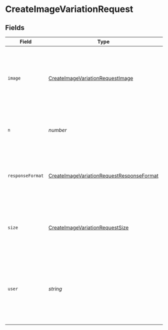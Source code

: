 # CreateImageVariationRequest


## Fields

| Field                                                                                                                                                              | Type                                                                                                                                                               | Required                                                                                                                                                           | Description                                                                                                                                                        | Example                                                                                                                                                            |
| ------------------------------------------------------------------------------------------------------------------------------------------------------------------ | ------------------------------------------------------------------------------------------------------------------------------------------------------------------ | ------------------------------------------------------------------------------------------------------------------------------------------------------------------ | ------------------------------------------------------------------------------------------------------------------------------------------------------------------ | ------------------------------------------------------------------------------------------------------------------------------------------------------------------ |
| `image`                                                                                                                                                            | [CreateImageVariationRequestImage](../../models/shared/createimagevariationrequestimage.md)                                                                        | :heavy_check_mark:                                                                                                                                                 | The image to use as the basis for the variation(s). Must be a valid PNG file, less than 4MB, and square.                                                           |                                                                                                                                                                    |
| `n`                                                                                                                                                                | *number*                                                                                                                                                           | :heavy_minus_sign:                                                                                                                                                 | The number of images to generate. Must be between 1 and 10.                                                                                                        | 1                                                                                                                                                                  |
| `responseFormat`                                                                                                                                                   | [CreateImageVariationRequestResponseFormat](../../models/shared/createimagevariationrequestresponseformat.md)                                                      | :heavy_minus_sign:                                                                                                                                                 | The format in which the generated images are returned. Must be one of `url` or `b64_json`.                                                                         | url                                                                                                                                                                |
| `size`                                                                                                                                                             | [CreateImageVariationRequestSize](../../models/shared/createimagevariationrequestsize.md)                                                                          | :heavy_minus_sign:                                                                                                                                                 | The size of the generated images. Must be one of `256x256`, `512x512`, or `1024x1024`.                                                                             | 1024x1024                                                                                                                                                          |
| `user`                                                                                                                                                             | *string*                                                                                                                                                           | :heavy_minus_sign:                                                                                                                                                 | A unique identifier representing your end-user, which can help OpenAI to monitor and detect abuse. [Learn more](/docs/guides/safety-best-practices/end-user-ids).<br/> | user-1234                                                                                                                                                          |